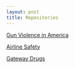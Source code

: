 ```yaml
---
layout: post
title: Repositories
---
```


[Gun Violence in America](https://github.com/jeverett74/Gun-Violence-in-America)

[Airline Safety](https://github.com/jeverett74/Airline-Safety)

[Gateway Drugs](https://github.com/jeverett74/gateway-drugs)